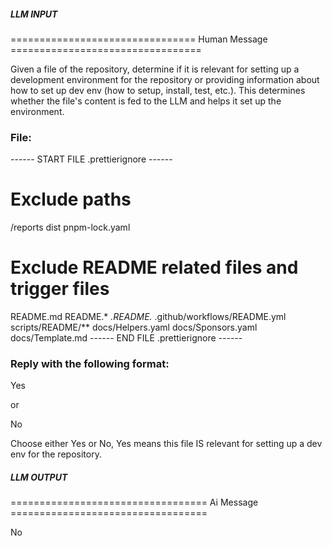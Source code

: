 ##### LLM INPUT #####
================================ Human Message =================================

Given a file of the repository, determine if it is relevant for setting up a development environment for the repository or providing information about how to set up dev env (how to setup, install, test, etc.). This determines whether the file's content is fed to the LLM and helps it set up the environment.

### File:
------ START FILE .prettierignore ------
# Exclude paths
/reports
dist
pnpm-lock.yaml
# Exclude README related files and trigger files
README.md
README.*
*.README.*
.github/workflows/README.yml
scripts/README/**
docs/Helpers.yaml
docs/Sponsors.yaml
docs/Template.md
------ END FILE .prettierignore ------

### Reply with the following format:

<rel>Yes</rel>

or

<rel>No</rel>

Choose either Yes or No, Yes means this file IS relevant for setting up a dev env for the repository.

##### LLM OUTPUT #####
================================== Ai Message ==================================

<rel>No</rel>